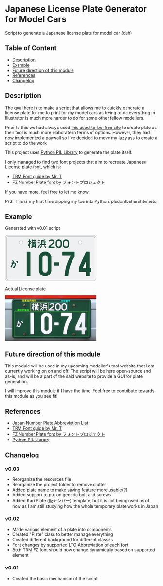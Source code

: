 # Japanese License Plate Generator for Model Cars
Script to generate a Japanese license plate for model car (duh)

## Table of Content
- [Description](#Description)
- [Example](#Example)
- [Future direction of this module](#Future&#32;direction&#32;of&#32;this&#32;module)
- [References](#References)
- [Changelog](#Changelog)
## Description
The goal here is to make a script that allows me to quickly generate a license plate for me to print for my model cars as trying to do everything in Illustrator is much more harder to do for some other fellow modellers.

Prior to this we had always used [this used-to-be-free site](https://minicarmuseum.com/platecreate.php) to create plate as their tool is much more elaborate in terms of options. However, they had now implemented a paywall so I've decided to move my lazy ass to create a script to do the work

This project uses [Python PIL Library](https://github.com/python-pillow/Pillow) to generate the plate itself.

I only managed to find two font projects that aim to recreate Japanese License plate font, which is:
- [TRM Font guide by Mr. T](http://dc-crafts.main.jp/trm/f/trmfont-jb.html)
- [FZ Number Plate font by フォントプロジェクト](http://expwyandstamps.web.fc2.com/sozai/fontproject.htm)

If you have more, feel free to let me know.

P/S: This is my first time dipping my toe into Python. plsdontbeharshtometq

## Example

Generated with v0.01 script

<img src="/resources/example/example.png?raw=true" width="300"/>

Actual License plate

<img src="/resources/example/example2.jpg?raw=true" width="300"/>

## Future direction of this module
This module will be used in my upcoming modeller's tool website that I am currently working on on and off. The script will be here open-source and as-is, and will be a part of the said website to provide a GUI for plate generation.

I will improve this module if I have the time. Feel free to contribute towards this module as you see fit! 

## References
- [Japan Number Plate Abbreviation List](https://ja.wikipedia.org/wiki/%E6%97%A5%E6%9C%AC%E3%81%AE%E3%83%8A%E3%83%B3%E3%83%90%E3%83%BC%E3%83%97%E3%83%AC%E3%83%BC%E3%83%88%E4%B8%80%E8%A6%A7)
- [TRM Font guide by Mr. T](http://dc-crafts.main.jp/trm/f/trmfont-jb.html)
- [FZ Number Plate font by フォントプロジェクト](http://expwyandstamps.web.fc2.com/sozai/fontproject.htm)
- [Python PIL Library](https://github.com/python-pillow/Pillow)

## Changelog

### v0.03
- Reorganize the resources file
- Reorganize the project folder to remove clutter
- Added plate name to make saving feature more usable(?)
- Added support to put on generic bolt and screws
- Added Kari Plate (仮ナンバー) template, but it is not being used as of now as I am still studying how the whole temporary plate works in Japan

### v0.02
- Made various element of a plate into components
- Created "Plate" class to better manage everything
- Created different background for different classes
- Font changes by supported LTO Abbreviation of each font
- Both TRM FZ font should now change dynamically based on supported element

### v0.01
- Created the basic mechanism of the script
